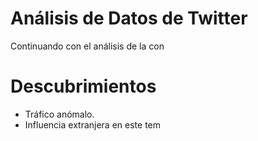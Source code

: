 # Análisis de Datos de Twitter
 Continuando con el análisis de la con

# Descubrimientos

 - Tráfico anómalo.
 - Influencia extranjera en este tem

